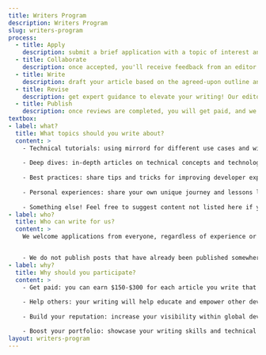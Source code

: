 ```yaml
---
title: Writers Program
description: Writers Program
slug: writers-program
process:
  - title: Apply
    description: submit a brief application with a topic of interest and an outline, along with a writing sample that showcases your experience and writing skills.
  - title: Collaborate
    description: once accepted, you'll receive feedback from an editor who will guide you through the writing process. They will help you refine your chosen topic and outline and offer feedback throughout the writing stage.
  - title: Write
    description: draft your article based on the agreed-upon outline and style guide. Submit your draft for review and feedback.
  - title: Revise
    description: get expert guidance to elevate your writing! Our editors will offer insightful feedback to help polish your article for publication.
  - title: Publish
    description: once reviews are completed, you will get paid, and we'll publish the article and promote it across all of our channels.
textbox:
- label: what?
  title: What topics should you write about?
  content: >
    - Technical tutorials: using mirrord for different use cases and within different stacks.
  
    - Deep dives: in-depth articles on technical concepts and technologies.
    
    - Best practices: share tips and tricks for improving developer experience.
    
    - Personal experiences: share your own unique journey and lessons learned using mirrord in your software development cycle.
    
    - Something else! Feel free to suggest content not listed here if you think it might be appropriate and interesting to our target audience.
- label: who?
  title: Who can write for us?
  content: >
    We welcome applications from everyone, regardless of experience or role. All we ask is that you be comfortable with receiving feedback on your writing.


    - We do not publish posts that have already been published somewhere else.
- label: why?
  title: Why should you participate?
  content: >
    - Get paid: you can earn $150-$300 for each article you write that gets published.
    
    - Help others: your writing will help educate and empower other developers.
    
    - Build your reputation: increase your visibility within global developer communities.

    - Boost your portfolio: showcase your writing skills and technical knowledge.
layout: writers-program
---
```

